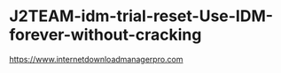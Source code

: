 # J2TEAM-idm-trial-reset-Use-IDM-forever-without-cracking
https://www.internetdownloadmanagerpro.com
